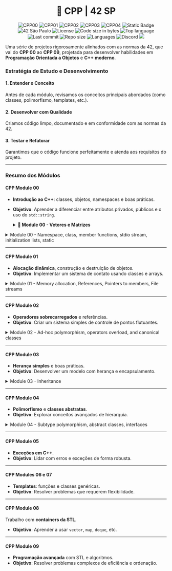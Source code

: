 <div align = center>

# :speech_balloon: CPP | 42 SP

![CPP00](https://github.com/RogerioLS/CPP-42sp/actions/workflows/build_cpp00.yml/badge.svg)
![CPP01](https://github.com/RogerioLS/CPP-42sp/actions/workflows/build_cpp01.yml/badge.svg)
![CPP02](https://github.com/RogerioLS/CPP-42sp/actions/workflows/build_cpp02.yml/badge.svg)
![CPP03](https://github.com/RogerioLS/CPP-42sp/actions/workflows/build_cpp03.yml/badge.svg)
![CPP04](https://github.com/RogerioLS/CPP-42sp/actions/workflows/build_cpp04.yml/badge.svg)
![Static Badge](https://custom-icon-badges.demolab.com/badge/CPP-42-blue?logo=repo)
![42 São Paulo](https://custom-icon-badges.demolab.com/badge/42-SP-1E2952)
![License](https://custom-icon-badges.demolab.com/github/license/RogerioLS/CPP-42sp?logo=law&color=dark-green)
![Code size in bytes](https://custom-icon-badges.demolab.com/github/languages/code-size/RogerioLS/CPP-42sp?logo=file-code&color=dark-green)
![Top language](https://custom-icon-badges.demolab.com/github/languages/top/RogerioLS/CPP-42sp?color=dark-green)
![Last commit](https://custom-icon-badges.demolab.com/github/last-commit/RogerioLS/CPP-42sp?logo=history&color=dark-green)
![Repo size](https://custom-icon-badges.demolab.com/github/repo-size/RogerioLS/CPP-42sp?logo=database)
![Languages](https://custom-icon-badges.demolab.com/github/languages/count/RogerioLS/CPP-42sp?logo=command-palette&color=red)
![Discord](https://custom-icon-badges.demolab.com/discord/1114673462859006044?&logo=comments&label=testemunhas%20de%20vim&color=ffbe3a)
![](https://img.shields.io/github/forks/RogerioLS/CPP-42sp)

</div>

Uma série de projetos rigorosamente alinhados com as normas da 42, que vai do **CPP 00** ao **CPP 09**, projetada para desenvolver habilidades em **Programação Orientada a Objetos** e **C++ moderno**.

### Estratégia de Estudo e Desenvolvimento

#### 1. Entender o Conceito  
Antes de cada módulo, revisamos os conceitos principais abordados (como classes, polimorfismo, templates, etc.).

#### 2. Desenvolver com Qualidade  
Criamos código limpo, documentado e em conformidade com as normas da 42.

#### 3. Testar e Refatorar  
Garantimos que o código funcione perfeitamente e atenda aos requisitos do projeto.

---

### Resumo dos Módulos

#### **CPP Module 00**  
- **Introdução ao C++**: classes, objetos, namespaces e boas práticas.  
- **Objetivo**: Aprender a diferenciar entre atributos privados, públicos e o uso do `std::string`.

    <details>
    <summary><strong>🔹 Module 00 - Vetores e Matrizes</strong></summary>
    Um vetor é uma sequência ordenada de números. Por exemplo, em 2D, temos um vetor de duas coordenadas 
    <img src="https://latex.codecogs.com/svg.latex?[x,y]" /> 
    </details>

<details>
<summary>Module 00 - Namespace, class, member functions, stdio stream, initialization lists, static</summary>

- [ex00 - String manipulation and command-line argument handling](./CPP00/ex00/)
- [ex01 - Classes, Object instantiation, Basic I/O, String manipulation](./CPP00/ex01/)
- [ex02 - File recreation, C++ programming, Object-oriented design](./CPP00/ex02/)

**Resources:**
- **OOP in CPP:** [GeeksforGeeks](https://www.geeksforgeeks.org/object-oriented-programming-in-cpp/)
- **std::cin.getline() vs. std::cin:** [Stack Overflow](https://stackoverflow.com/questions/4745858/stdcin-getline-vs-stdcin)
- **atoi() in cpp strings:** [Stack Overflow](https://stackoverflow.com/questions/27640333/how-do-i-use-atoi-function-with-strings-in-c)
- **string.length() vs. string.size():** [Stack Overflow](https://stackoverflow.com/questions/31628940/which-is-faster-c-string-length-or-size)
- **Constructors in CPP:** [GeeksforGeeks](https://www.geeksforgeeks.org/constructors-c/)
- **Destructors in CPP:** [GeeksforGeeks](https://www.geeksforgeeks.org/destructors-c/)
- **C++: cin.getline - no instance of overload function:** [Stack Overflow](https://stackoverflow.com/questions/36459267/c-cin-getline-no-instance-of-overload-function)
- **C++ iomanip Library:** [YouTube](https://www.youtube.com/watch?v=JAEKyNfqm0A)

</details>

---

#### **CPP Module 01**  
- **Alocação dinâmica**, construção e destruição de objetos.  
- **Objetivo**: Implementar um sistema de contato usando classes e arrays.

</details>

<details>
<summary>Module 01 - Memory allocation, References, Pointers to members, File streams</summary>

- [ex00 - Classes, Member Functions, Pointers, Memory Allocation (stack vs. heap), Destructors](./CPP01/ex00/)
- [ex01 - Arrays of Objects, Memory Allocation (array of objects), Object Initialization](./CPP01/ex01/)
- [ex02 - Pointers, References, Memory Addresses](./CPP01/ex02/)
- [ex03 - Composition, Aggregation, Object Relationships, Constructors, Setters](./CPP01/ex03/)
- [ex04 - File I/O, Content copy to new file, Error Handling](./CPP01/ex04/)
- [ex05 - Member Functions, Pointers to Member Functions, Enumeration, Logging](./CPP01/ex05/)
- [ex06 - Switch Statement, Filtering, Logging](./CPP01/ex06/)
  
  ### Resources
- **References in CPP:** [GeeksforGeeks](https://www.geeksforgeeks.org/references-in-c/)
- **Pointer to member functions:** [CodeGuru](https://www.codeguru.com/cplusplus/c-tutorial-pointer-to-member-function/)
- **C++ Pointers - GeeksforGeeks:** [GeeksforGeeks](https://www.geeksforgeeks.org/cpp-pointers/)
- **How to Read File Line by Line in C++:** [Medium](https://medium.com/@teamcode20233/how-to-read-file-line-by-line-in-c-a1d829f697c0)
- **C++ File Handling: How to Open, Write, Read, Close Files in C++:** [Guru99](https://www.guru99.com/cpp-file-read-write-open.html)
</details>

---

#### **CPP Module 02**  
- **Operadores sobrecarregados** e referências.  
- **Objetivo**: Criar um sistema simples de controle de pontos flutuantes.

<details>
<summary>Module 02 - Ad-hoc polymorphism, operators overload, and canonical classes</summary>

- [ex00 - Fixed-point numbers, Orthodox Canonical Form](./CPP02/ex00/)
- [ex01 - Constructors (from int and float), Member Functions (toFloat, toInt), Operator Overloading](./CPP02/ex01/)
- [ex02 - Operator Overloading (Comparison, Arithmetic, Increment/Decrement), Static Member Functions (min, max)](./CPP02/ex02/)

  ### Resources
- **Introduction to Fixed Point Number Representation:** [CS61c Spring 2006](https://inst.eecs.berkeley.edu//~cs61c/sp06/handout/fixedpt.html)
- **Back To Basics! Fixed Point Numbers in C++:** [YouTube](https://www.youtube.com/watch?v=ZMsrZvBmQnU)
- **Understanding and Using Floating Point Numbers :** [Cprogramming](https://www.cprogramming.com/tutorial/floating_point/understanding_floating_point.html)
- **Printing floating point numbers - Cprogramming.com:** [Cprogramming.com](https://www.cprogramming.com/tutorial/floating_point/understanding_floating_point_printing.html)
- **Copy Constructor in C++ - GeeksforGeeks:** [GeeksforGeeks](https://www.geeksforgeeks.org/copy-constructor-in-cpp/)
- **Overloading the assignment operator - LearnCpp.com:** [LearnCpp.com](https://www.learncpp.com/cpp-tutorial/overloading-the-assignment-operator/?utm_content=cmp-true)
- **Floating and fixed point representation in C++:** [Medium](https://medium.com/@oumaimafisaoui/floating-and-fixed-point-representation-in-c-what-is-going-on-b71af54718a5)
- **Fixed Point Notation Basics :** [YouTube](https://www.youtube.com/watch?v=CONpWLc-tHA)
- **Decimal to Floating Point Conversion :** [YouTube](https://www.youtube.com/watch?v=ZrlQpzc61Vc)
- **IEEE 754 Standard for Floating Point Binary Arithmetic :** [YouTube](https://www.youtube.com/watch?v=RuKkePyo9zk)
- **OPERATORS and OPERATOR OVERLOADING in C++ :** [YouTube](https://www.youtube.com/watch?v=mS9755gF66w)
- **Overloading Increment and Decrement Operators in Postfix form :** [YouTube](https://www.youtube.com/watch?v=XJbA1AjW1zw)
- **Overloading ++ for both pre and post increment  :** [stackoverflow](https://stackoverflow.com/questions/15244094/overloading-for-both-pre-and-post-increment)
- **Check if a point lies inside a triangle :** [YouTube](https://www.youtube.com/watch?v=qObJQesvZUU)
</details>

---

#### **CPP Module 03**  
- **Herança simples** e boas práticas.  
- **Objetivo**: Desenvolver um modelo com herança e encapsulamento.

<details>
<summary>Module 03 - Inheritance</summary>

- [ex00 - Class implementation](./CPP03ex00/)
- [ex01 - Inheritance, Constructors/Destructors Chaining, Overriding Member Functions](./CPP03/ex01/)
- [ex02 - Inheritance, Constructors/Destructors Chaining, Overriding Member Functions](./CPP03ex02/)

### Resources
- **Inheritance And Polymorphism:** [YouTube](https://www.youtube.com/watch?v=wrkkAOMp3Sw)
- **C++ What is class inheritance?:** [YouTube](https://www.youtube.com/watch?v=ptwZfAhI-kk)
- **Multiple Inheritance in C++:** [geeksforgeeks](https://www.geeksforgeeks.org/multiple-inheritance-in-c/)
- **Multiple Inheritance // Giving your classes multiple parents:** [YouTube](https://www.youtube.com/watch?v=JSBtx_f3WqM)
- **Multiple Inheritance Deep Dive:** [YouTube](https://www.youtube.com/watch?v=sswTE0u0r7g)
- **Hybrid Inheritance in C++ with Diamond Problem:** [YouTube](https://www.youtube.com/watch?v=DiUXoiOLZY0)
</details>


---

#### **CPP Module 04**  
- **Polimorfismo** e **classes abstratas**.  
- **Objetivo**: Explorar conceitos avançados de hierarquia.

<details>
<summary>Module 04 - Subtype polymorphism, abstract classes, interfaces</summary>

- [ex00 - Polymorphism, Inheritance, Virtual Functions](./CPP04/ex00/)
- [ex01 - Memory Management, Deep Copy](./CPP04/ex01/)
- [ex02 - Abstract Classes](./CPP04/ex02/)

### Resources
- **Polymorphism in C++ | Compile time vs Run time Polymorphism:** [YouTube](https://www.youtube.com/watch?v=uc_Hr10cBBE)
- **C++ Subtype Polymorphism and Virtual Functions:** [YouTube](https://www.youtube.com/watch?v=avq_ITaqD-k)
- **Virtual Functions & Abstract Classes in C++:** [YouTube](https://www.youtube.com/watch?v=JU8DbwBvOWE)
- **Abstract Classes And Pure Virtual Functions:** [YouTube](https://www.youtube.com/watch?v=wE0_F4LpGVc)
- **Declare abstract class in c++:** [stackoverflow](https://stackoverflow.com/questions/43502488/declare-abstract-class-in-c)
- **C++ Programming/Classes/Abstract Classes/Pure Abstract Classes:** [Wikibooks](https://en.wikibooks.org/wiki/C++_Programming/Classes/Abstract_Classes/Pure_Abstract_Classes)
- **What is the difference between abstract class and pure abstract class in C++?:** [stackoverflow](https://stackoverflow.com/questions/15253642/what-is-the-difference-between-abstract-class-and-pure-abstract-class-in-c)
- **Interfaces in C++ (Pure Virtual Functions:** [YouTube](https://www.youtube.com/watch?v=UWAdd13EfM8)
- **Interfaces in C++ (Pure virtual functions):** [YouTube](https://www.youtube.com/watch?v=8USgOF7x0hM)
- **C++ Programming: Abstract and Interface Classes:** [YouTube](https://www.youtube.com/watch?v=GumbgtSUMMo)
- **Abstract Class vs Pure Abstract Class | Interface | OOP C++:** [YouTube](https://www.youtube.com/watch?v=BkrISFxSn-4)
- **What are Forward declarations in C++:** [geeksforgeeks](https://www.geeksforgeeks.org/what-are-forward-declarations-in-c/)
- **What are forward declarations in C++?:** [stackoverflow](https://stackoverflow.com/questions/4757565/what-are-forward-declarations-in-c)
- **C++ : How to copy / clone a STL List or Sub List:** [thispointer](https://thispointer.com/c-how-to-copy-clone-a-stl-list-or-sub-list/)
</details>

---

#### **CPP Module 05**  
- **Exceções em C++**.  
- **Objetivo**: Lidar com erros e exceções de forma robusta.

---

#### **CPP Modules 06 e 07**  
- **Templates**: funções e classes genéricas.  
- **Objetivo**: Resolver problemas que requerem flexibilidade.

---

#### **CPP Module 08**  
Trabalho com **containers da STL**.  
- **Objetivo**: Aprender a usar `vector`, `map`, `deque`, etc.

---

#### **CPP Module 09**  
- **Programação avançada** com STL e algoritmos.  
- **Objetivo**: Resolver problemas complexos de eficiência e ordenação.
